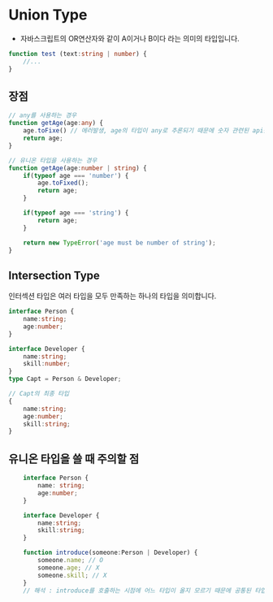 # Union Type
- 자바스크립트의 OR연산자와 같이 A이거나 B이다 라는 의미의 타입입니다.

```typescript
function test (text:string | number) {
    //...
}
```

## 장점

```typescript
// any를 사용하는 경우
function getAge(age:any) {
    age.toFixe() // 에러발생, age의 타입이 any로 추론되기 때문에 숫자 관련된 api를 작성할 때 코드가 자동 완성되지 않는다. 
    return age;
}

// 유니온 타입을 사용하는 경우
function getAge(age:number | string) {
    if(typeof age === 'number') {
        age.toFixed();
        return age;
    }

    if(typeof age === 'string') {
        return age;
    }

    return new TypeError('age must be number of string');
}
```
## Intersection Type
인터섹션 타입은 여러 타입을 모두 만족하는 하나의 타입을 의미합니다.

```typescript
interface Person {
    name:string;
    age:number;
}

interface Developer {
    name:string;
    skill:number;
}
type Capt = Person & Developer;

// Capt의 최종 타입
{
    name:string;
    age:number;
    skill:string;
}
```

## 유니온 타입을 쓸 때 주의할 점

```typescript
    interface Person {
        name: string;
        age:number;
    }

    interface Developer {
        name:string;
        skill:string;
    }

    function introduce(someone:Person | Developer) {
        someone.name; // O
        someone.age; // X
        someone.skill; // X
    }
    // 해석 : introduce를 호출하는 시점에 어느 타입이 올지 모르기 때문에 공통된 타입에만 접근할 수 있게 됩니다.
```